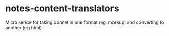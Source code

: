 notes-content-translators
=========================

Micro serice for taking connet in one format (eg. markup) and converting to another (eg html)
